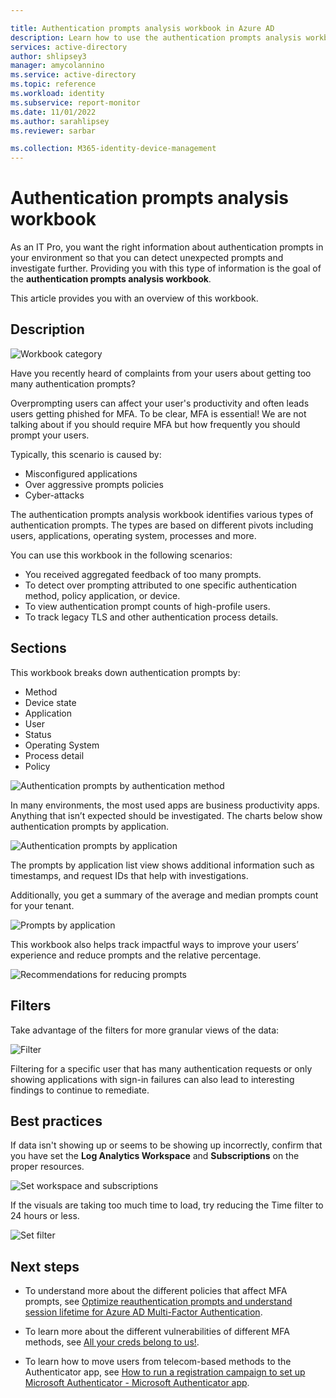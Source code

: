 ```yaml
---

title: Authentication prompts analysis workbook in Azure AD
description: Learn how to use the authentication prompts analysis workbook.
services: active-directory
author: shlipsey3
manager: amycolannino
ms.service: active-directory
ms.topic: reference
ms.workload: identity
ms.subservice: report-monitor
ms.date: 11/01/2022
ms.author: sarahlipsey
ms.reviewer: sarbar 

ms.collection: M365-identity-device-management
---
```


# Authentication prompts analysis workbook

As an IT Pro, you want the right information about authentication prompts in your environment so that you can detect unexpected prompts and investigate further. Providing you with this type of information is the goal of the **authentication prompts analysis workbook**. 

This article provides you with an overview of this workbook.


## Description

![Workbook category](./media/workbook-authentication-prompts-analysis/workbook-category.png)


Have you recently heard of complaints from your users about getting too many authentication prompts?

Overprompting users can affect your user's productivity and often leads users getting phished for MFA. To be clear, MFA is essential! We are not talking about if you should require MFA but how frequently you should prompt your users.

Typically, this scenario is caused by:

- Misconfigured applications
- Over aggressive prompts policies 
- Cyber-attacks 
 
The authentication prompts analysis workbook identifies various types of authentication prompts. The types are  based on different pivots including users, applications, operating system, processes and more.

You can use this workbook in the following scenarios:

- You received aggregated feedback of too many prompts.
- To detect over prompting attributed to one specific authentication method, policy application, or device.
- To view authentication prompt counts of high-profile users.
- To track legacy TLS and other authentication process details.

 
 

## Sections

This workbook breaks down authentication prompts by: 

- Method
- Device state
- Application
- User
- Status
- Operating System
- Process detail
- Policy


![Authentication prompts by authentication method](./media/workbook-authentication-prompts-analysis/authentication-prompts-by-authentication-method.png)



In many environments, the most used apps are business productivity apps. Anything that isn’t expected should be investigated. The charts below show authentication prompts by application.



![Authentication prompts by application](./media/workbook-authentication-prompts-analysis/authentication-prompts-by-application.png)

The prompts by application list view shows additional information such as timestamps, and request IDs that help with investigations.

Additionally, you get a summary of the average and median prompts count for your tenant. 


![Prompts by application](./media/workbook-authentication-prompts-analysis/prompts-by-authentication-method.png)


This workbook also helps track impactful ways to improve your users’ experience and reduce prompts and the relative percentage.  


![Recommendations for reducing prompts](./media/workbook-authentication-prompts-analysis/recommendations-for-reducing-prompts.png)

 


## Filters


Take advantage of the filters for more granular views of the data: 


![Filter](./media/workbook-authentication-prompts-analysis/filters.png)

Filtering for a specific user that has many authentication requests or only showing applications with sign-in failures can also lead to interesting findings to continue to remediate. 

## Best practices


If data isn't showing up or seems to be showing up incorrectly, confirm that you have set the **Log Analytics Workspace** and **Subscriptions** on the proper resources.


![Set workspace and subscriptions](./media/workbook-authentication-prompts-analysis/workspace-and-subscriptions.png)

If the visuals are taking too much time to load, try reducing the Time filter to 24 hours or less.

![Set filter](./media/workbook-authentication-prompts-analysis/set-filter.png)




## Next steps

- To understand more about the different policies that affect MFA prompts, see [Optimize reauthentication prompts and understand session lifetime for Azure AD Multi-Factor Authentication](../authentication/concepts-azure-multi-factor-authentication-prompts-session-lifetime.md). 

- To learn more about the different vulnerabilities of different MFA methods, see [All your creds belong to us!](https://aka.ms/allyourcreds).

- To learn how to move users from telecom-based methods to the Authenticator app, see [How to run a registration campaign to set up Microsoft Authenticator - Microsoft Authenticator app](../authentication/how-to-mfa-registration-campaign.md).


